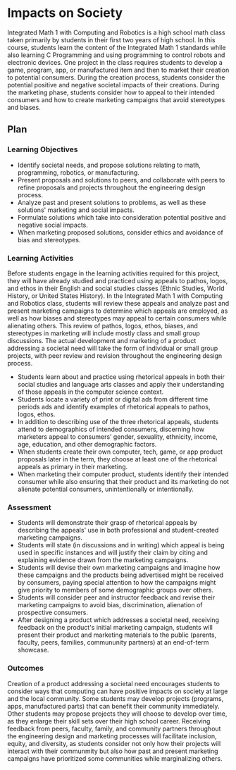 # Impacts on Society

Integrated Math 1 with Computing and Robotics is a high school math class taken primarily by students in their first two years of high school. In this course, students learn the content of the Integrated Math 1 standards while also learning C Programming and using programming to control robots and electronic devices. One project in the class requires students to develop a game, program, app, or manufactured item and then to market their creation to potential consumers. During the creation process, students consider the potential positive and negative societal impacts of their creations. During the marketing phase, students consider how to appeal to their intended consumers and how to create marketing campaigns that avoid stereotypes and biases.

## Plan

### Learning Objectives

- Identify societal needs, and propose solutions relating to math, programming, robotics, or manufacturing.
- Present proposals and solutions to peers, and collaborate with peers to refine proposals and projects throughout the engineering design process.
- Analyze past and present solutions to problems, as well as these solutions' marketing and social impacts.
- Formulate solutions which take into consideration potential positive and negative social impacts.
- When marketing proposed solutions, consider ethics and avoidance of bias and stereotypes.

### Learning Activities

Before students engage in the learning activities required for this project, they will have already studied and practiced using appeals to pathos, logos, and ethos in their English and social studies classes (Ethnic Studies, World History, or United States History). In the Integrated Math 1 with Computing and Robotics class, students will review these appeals and analyze past and present marketing campaigns to determine which appeals are employed, as well as how biases and stereotypes may appeal to certain consumers while alienating others. This review of pathos, logos, ethos, biases, and stereotypes in marketing will include mostly class and small group discussions. The actual development and marketing of a product addressing a societal need will take the form of individual or small group projects, with peer review and revision throughout the engineering design process. 

- Students learn about and practice using rhetorical appeals in both their social studies and language arts classes and apply their understanding of those appeals in the computer science context. 
- Students locate a variety of print or digital ads from different time periods ads and identify examples of rhetorical appeals to pathos, logos, ethos.
- In addition to describing use of the three rhetorical appeals, students attend to demographics of intended consumers, discerning how marketers appeal to consumers’ gender, sexuality, ethnicity, income, age, education, and other demographic factors.
- When students create their own computer, tech, game, or app product proposals later in the term, they choose at least one of the rhetorical appeals as primary in their marketing.
- When marketing their computer product, students identify their intended consumer while also ensuring that their product and its marketing do not alienate potential consumers, unintentionally or intentionally.

### Assessment

- Students will demonstrate their grasp of rhetorical appeals by describing the appeals' use in both professional and student-created marketing campaigns. 
- Students will state (in discussions and in writing) which appeal is being used in specific instances and will justify their claim by citing and explaining evidence drawn from the marketing campaigns. 
- Students will devise their own marketing campaigns and imagine how these campaigns and the products being advertised might be received by consumers, paying special attention to how the campaigns might give priority to members of some demographic groups over others. 
- Students will consider peer and instructor feedback and revise their marketing campaigns to avoid bias, discrimination, alienation of prospective consumers.
- After designing a product which addresses a societal need, receiving feedback on the product's initial marketing campaign, students will present their product and marketing materials to the public (parents, faculty, peers, families, commununity partners) at an end-of-term showcase.

### Outcomes

Creation of a product addressing a societal need encourages students to consider ways that computing can have positive impacts on society at large and the local community. Some students may develop projects (programs, apps, manufactured parts) that can benefit their community immediately. Other students may propose projects they will choose to develop over time, as they enlarge their skill sets over their high school career. Receiving feedback from peers, faculty, family, and community partners throughout the engineering design and marketing processes will facilitate inclusion, equity, and diversity, as students consider not only how their projects will interact with their communmity but also how past and present marketing campaigns have prioritized some communities while marginalizing others.
